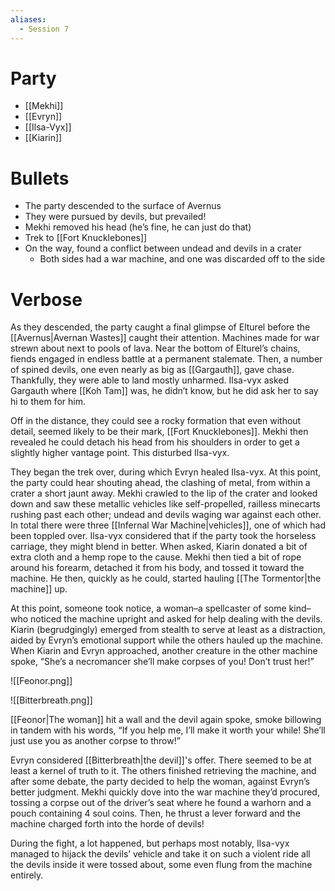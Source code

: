 ```yaml
---
aliases:
  - Session 7
---
```

# Party
- [[Mekhi]]
- [[Evryn]]
- [[Ilsa-Vyx]]
- [[Kiarin]]
# Bullets
- The party descended to the surface of Avernus
- They were pursued by devils, but prevailed!
- Mekhi removed his head (he’s fine, he can just do that)
- Trek to [[Fort Knucklebones]]
- On the way, found a conflict between undead and devils in a crater
	- Both sides had a war machine, and one was discarded off to the side
# Verbose
As they descended, the party caught a final glimpse of Elturel before the [[Avernus|Avernan Wastes]] caught their attention. Machines made for war strewn about next to pools of lava. Near the bottom of Elturel’s chains, fiends engaged in endless battle at a permanent stalemate. Then, a number of spined devils, one even nearly as big as [[Gargauth]], gave chase. Thankfully, they were able to land mostly unharmed. Ilsa-vyx asked Gargauth where [[Koh Tam]] was, he didn’t know, but he did ask her to say hi to them for him.

Off in the distance, they could see a rocky formation that even without detail, seemed likely to be their mark, [[Fort Knucklebones]]. Mekhi then revealed he could detach his head from his shoulders in order to get a slightly higher vantage point. This disturbed Ilsa-vyx.

They began the trek over, during which Evryn healed Ilsa-vyx. At this point, the party could hear shouting ahead, the clashing of metal, from within a crater a short jaunt away. Mekhi crawled to the lip of the crater and looked down and saw these metallic vehicles like self-propelled, railless minecarts rushing past each other; undead and devils waging war against each other. In total there were three [[Infernal War Machine|vehicles]], one of which had been toppled over. Ilsa-vyx considered that if the party took the horseless carriage, they might blend in better. When asked, Kiarin donated a bit of extra cloth and a hemp rope to the cause. Mekhi then tied a bit of rope around his forearm, detached it from his body, and tossed it toward the machine. He then, quickly as he could, started hauling [[The Tormentor|the machine]] up.

At this point, someone took notice, a woman–a spellcaster of some kind–who noticed the machine upright and asked for help dealing with the devils. Kiarin (begrudgingly) emerged from stealth to serve at least as a distraction, aided by Evryn’s emotional support while the others hauled up the machine. When Kiarin and Evryn approached, another creature in the other machine spoke, “She’s a necromancer she’ll make corpses of you! Don’t trust her!”

![[Feonor.png]]

![[Bitterbreath.png]]

[[Feonor|The woman]] hit a wall and the devil again spoke, smoke billowing in tandem with his words, “If you help me, I’ll make it worth your while! She’ll just use you as another corpse to throw!”

Evryn considered [[Bitterbreath|the devil]]'s offer. There seemed to be at least a kernel of truth to it. The others finished retrieving the machine, and after some debate, the party decided to help the woman, against Evryn’s better judgment. Mekhi quickly dove into the war machine they’d procured, tossing a corpse out of the driver’s seat where he found a warhorn and a pouch containing 4 soul coins. Then, he thrust a lever forward and the machine charged forth into the horde of devils!

During the fight, a lot happened, but perhaps most notably, Ilsa-vyx managed to hijack the devils’ vehicle and take it on such a violent ride all the devils inside it were tossed about, some even flung from the machine entirely.